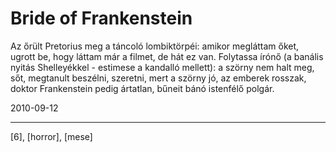 # Bride of Frankenstein

Az őrült Pretorius meg a táncoló lombiktörpéi: amikor megláttam őket, ugrott be, hogy láttam már a filmet, de hát ez van. Folytassa írónő (a banális nyitás Shelleyékkel - estimese a kandalló mellett): a szörny nem halt meg, sőt, megtanult beszélni, szeretni, mert a szörny jó, az emberek rosszak, doktor Frankenstein pedig ártatlan, bűneit bánó istenfélő polgár.


2010-09-12 

----

[6], [horror], [mese]
